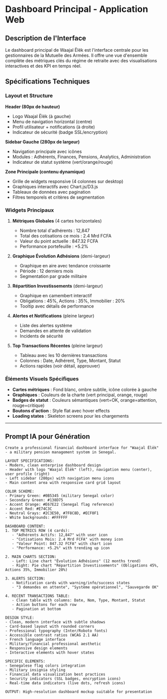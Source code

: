 # Dashboard Principal - Application Web

## Description de l'Interface

Le dashboard principal de Waajal Ëlëk est l'interface centrale pour les gestionnaires de la Mutuelle des Armées. Il offre une vue d'ensemble complète des métriques clés du régime de retraite avec des visualisations interactives et des KPI en temps réel.

## Spécifications Techniques

### Layout et Structure

**Header (80px de hauteur)**
- Logo Waajal Ëlëk (à gauche)
- Menu de navigation horizontal (centre)
- Profil utilisateur + notifications (à droite)
- Indicateur de sécurité (badge SSL/encryption)

**Sidebar Gauche (280px de largeur)**
- Navigation principale avec icônes
- Modules : Adhérents, Finances, Pensions, Analytics, Administration
- Indicateur de statut système (vert/orange/rouge)

**Zone Principale (contenu dynamique)**
- Grille de widgets responsive (4 colonnes sur desktop)
- Graphiques interactifs avec Chart.js/D3.js
- Tableaux de données avec pagination
- Filtres temporels et critères de segmentation

### Widgets Principaux

1. **Métriques Globales** (4 cartes horizontales)
   - Nombre total d'adhérents : 12,847
   - Total des cotisations ce mois : 2.4 Mrd FCFA
   - Valeur du point actuelle : 847.32 FCFA
   - Performance portefeuille : +5.2%

2. **Graphique Évolution Adhésions** (demi-largeur)
   - Graphique en aire avec tendance croissante
   - Période : 12 derniers mois
   - Segmentation par grade militaire

3. **Répartition Investissements** (demi-largeur)
   - Graphique en camembert interactif
   - Obligations : 45%, Actions : 35%, Immobilier : 20%
   - Tooltip avec détails de performance

4. **Alertes et Notifications** (pleine largeur)
   - Liste des alertes système
   - Demandes en attente de validation
   - Incidents de sécurité

5. **Top Transactions Récentes** (pleine largeur)
   - Tableau avec les 10 dernières transactions
   - Colonnes : Date, Adhérent, Type, Montant, Statut
   - Actions rapides (voir détail, approuver)

### Éléments Visuels Spécifiques

- **Cartes métriques** : Fond blanc, ombre subtile, icône colorée à gauche
- **Graphiques** : Couleurs de la charte (vert principal, orange, rouge)
- **Badges de statut** : Couleurs sémantiques (vert=OK, orange=attention, rouge=critique)
- **Boutons d'action** : Style flat avec hover effects
- **Loading states** : Skeleton screens pour les chargements

---

## Prompt IA pour Génération

```
Create a professional financial dashboard interface for "Waajal Ëlëk" - a military pension management system in Senegal.

LAYOUT SPECIFICATIONS:
- Modern, clean enterprise dashboard design
- Header with logo "Waajal Ëlëk" (left), navigation menu (center), user profile (right)
- Left sidebar (280px) with navigation menu icons
- Main content area with responsive card grid layout

COLOR SCHEME:
- Primary Green: #0B5345 (military Senegal color)
- Secondary Green: #138D75
- Accent Orange: #E67E22 (Senegal flag reference)
- Accent Red: #E74C3C
- Neutral Grays: #2C3E50, #7F8C8D, #ECF0F1
- White backgrounds: #FFFFFF

DASHBOARD CONTENT:
1. TOP METRICS ROW (4 cards):
   - "Adhérents Actifs: 12,847" with user icon
   - "Cotisations Mois: 2.4 Mrd FCFA" with money icon
   - "Valeur Point: 847.32 FCFA" with chart icon
   - "Performance: +5.2%" with trending up icon

2. MAIN CHARTS SECTION:
   - Left: Line chart "Évolution Adhésions" (12 months trend)
   - Right: Pie chart "Répartition Investissements" (Obligations 45%, Actions 35%, Immobilier 20%)

3. ALERTS SECTION:
   - Notification cards with warning/info/success states
   - "3 demandes en attente", "Système opérationnel", "Sauvegarde OK"

4. RECENT TRANSACTIONS TABLE:
   - Clean table with columns: Date, Nom, Type, Montant, Statut
   - Action buttons for each row
   - Pagination at bottom

DESIGN STYLE:
- Clean, modern interface with subtle shadows
- Card-based layout with rounded corners
- Professional typography (Inter/Roboto fonts)
- Accessible contrast ratios (WCAG 2.1 AA)
- French language interface
- Military/financial professional aesthetic
- Responsive design elements
- Interactive elements with hover states

SPECIFIC ELEMENTS:
- Senegalese flag colors integration
- Military insignia styling
- Financial data visualization best practices
- Security indicators (SSL badges, encryption icons)
- Real-time data indicators (live dots, refresh icons)

OUTPUT: High-resolution dashboard mockup suitable for presentation
```